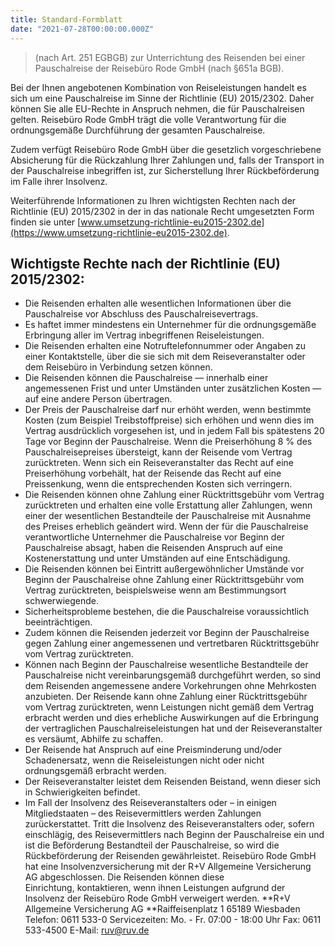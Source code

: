 ```yaml
---
title: Standard-Formblatt
date: "2021-07-28T00:00:00.000Z"
---
```


> (nach Art. 251 EGBGB) zur Unterrichtung des Reisenden bei einer Pauschalreise der Reisebüro Rode GmbH (nach §651a BGB).

Bei der Ihnen angebotenen Kombination von Reiseleistungen handelt es sich um eine Pauschalreise im Sinne der Richtlinie (EU) 2015/2302. Daher können Sie alle EU-Rechte in Anspruch nehmen, die für Pauschalreisen gelten. Reisebüro Rode GmbH trägt die volle Verantwortung für die ordnungsgemäße Durchführung der gesamten Pauschalreise.

Zudem verfügt Reisebüro Rode GmbH über die gesetzlich vorgeschriebene Absicherung für die Rückzahlung Ihrer Zahlungen und, falls der Transport in der Pauschalreise inbegriffen ist, zur Sicherstellung Ihrer Rückbeförderung im Falle ihrer Insolvenz.

Weiterführende Informationen zu Ihren wichtigsten Rechten nach der Richtlinie (EU) 2015/2302 in der in das nationale Recht umgesetzten Form finden sie unter [www.umsetzung-richtlinie-eu2015-2302.de](https://www.umsetzung-richtlinie-eu2015-2302.de).

## Wichtigste Rechte nach der Richtlinie (EU) 2015/2302:

- Die Reisenden erhalten alle wesentlichen Informationen über die Pauschalreise vor Abschluss des Pauschalreisevertrags.
- Es haftet immer mindestens ein Unternehmer für die ordnungsgemäße Erbringung aller im Vertrag inbegriffenen Reiseleistungen.
- Die Reisenden erhalten eine Notruftelefonnummer oder Angaben zu einer Kontaktstelle, über die sie sich mit dem Reiseveranstalter oder dem Reisebüro in Verbindung setzen können.
- Die Reisenden können die Pauschalreise — innerhalb einer angemessenen Frist und unter Umständen unter zusätzlichen Kosten — auf eine andere Person übertragen.
- Der Preis der Pauschalreise darf nur erhöht werden, wenn bestimmte Kosten (zum Beispiel Treibstoffpreise) sich erhöhen und wenn dies im Vertrag ausdrücklich vorgesehen ist, und in jedem Fall bis spätestens 20 Tage vor Beginn der Pauschalreise. Wenn die Preiserhöhung 8 % des Pauschalreisepreises übersteigt, kann der Reisende vom Vertrag zurücktreten. Wenn sich ein Reiseveranstalter das Recht auf eine Preiserhöhung vorbehält, hat der Reisende das Recht auf eine Preissenkung, wenn die entsprechenden Kosten sich verringern.
- Die Reisenden können ohne Zahlung einer Rücktrittsgebühr vom Vertrag zurücktreten und erhalten eine volle Erstattung aller Zahlungen, wenn einer der wesentlichen Bestandteile der Pauschalreise mit Ausnahme des Preises erheblich geändert wird. Wenn der für die Pauschalreise verantwortliche Unternehmer die Pauschalreise vor Beginn der Pauschalreise absagt, haben die Reisenden Anspruch auf eine Kostenerstattung und unter Umständen auf eine Entschädigung.
- Die Reisenden können bei Eintritt außergewöhnlicher Umstände vor Beginn der Pauschalreise ohne Zahlung einer Rücktrittsgebühr vom Vertrag zurücktreten, beispielsweise wenn am Bestimmungsort schwerwiegende.
- Sicherheitsprobleme bestehen, die die Pauschalreise voraussichtlich beeinträchtigen.
- Zudem können die Reisenden jederzeit vor Beginn der Pauschalreise gegen Zahlung einer angemessenen und vertretbaren Rücktrittsgebühr vom Vertrag zurücktreten.
- Können nach Beginn der Pauschalreise wesentliche Bestandteile der Pauschalreise nicht vereinbarungsgemäß durchgeführt werden, so sind dem Reisenden angemessene andere Vorkehrungen ohne Mehrkosten anzubieten. Der Reisende kann ohne Zahlung einer Rücktrittsgebühr vom Vertrag zurücktreten, wenn Leistungen nicht gemäß dem Vertrag erbracht werden und dies erhebliche Auswirkungen auf die Erbringung der vertraglichen Pauschalreiseleistungen hat und der Reiseveranstalter es versäumt, Abhilfe zu schaffen.
- Der Reisende hat Anspruch auf eine Preisminderung und/oder Schadenersatz, wenn die Reiseleistungen nicht oder nicht ordnungsgemäß erbracht werden.
- Der Reiseveranstalter leistet dem Reisenden Beistand, wenn dieser sich in Schwierigkeiten befindet.
- Im Fall der Insolvenz des Reiseveranstalters oder – in einigen Mitgliedstaaten – des Reisevermittlers werden Zahlungen zurückerstattet. Tritt die Insolvenz des Reiseveranstalters oder, sofern einschlägig, des Reisevermittlers nach Beginn der Pauschalreise ein und ist die Beförderung Bestandteil der Pauschalreise, so wird die Rückbeförderung der Reisenden gewährleistet. Reisebüro Rode GmbH hat eine Insolvenzversicherung mit der R+V Allgemeine Versicherung AG abgeschlossen.
  Die Reisenden können diese Einrichtung, kontaktieren, wenn ihnen Leistungen aufgrund der Insolvenz der Reisebüro Rode GmbH verweigert werden.
  **R+V Allgemeine Versicherung AG
  **Raiffeisenplatz 1
  65189 Wiesbaden
  Telefon: 0611 533-0
  Servicezeiten: Mo. - Fr. 07:00 - 18:00 Uhr
  Fax: 0611 533-4500
  E-Mail: [ruv@ruv.de](mailto:ruv@ruv.de)

